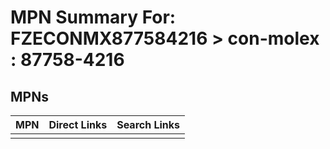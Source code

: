 



# MPN Summary For: FZECONMX877584216 > con-molex : 87758-4216

## MPNs
  

|MPN|Direct Links|Search Links|
| :--- | :--- | :--- |
||||
